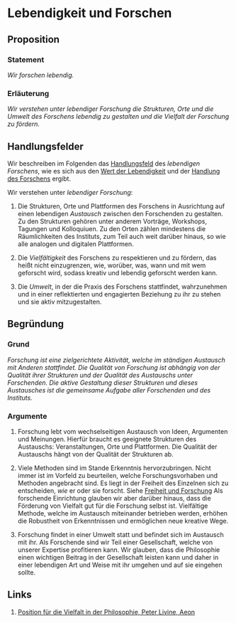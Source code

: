 <!---
   NAME - The NAME of this project is:
ethos

  FILE - The FILENAME of the current file is:
/v3a1.md

  CREATION - This project was CREATED on:
2017-01-28-16:15:00 UTC

  MODIFICATION - This project was last MODIFIED on:
2017-01-28-16:15:00 UTC

  VERSION - The current VERSION of this project is:
<git-commit-hash>-2017-01-28-16:15:00 UTC

  CREATOR(S) - This project was CREATED by:
Michael Czechowski, Martin Maga

  CONTACT - You can CONTACT the creator(s) or developer(s) of this project at:
E-Mail: mail@martinmaga.de

  COPYRIGHT - The COPYRIGHT holder of this project is:
COPYRIGHT (c) 2016 Martin Maga

  LICENSE - This project is LICENSED under the following license:
Martin Maga 2016 CC BY-SA 4.0 https://creativecommons.org

  SUBFILE – This is a SUBFILE! For more INFORMATION on this project go to:
/README.md+
--->

# Lebendigkeit und Forschen
## Proposition
### Statement
*Wir forschen lebendig.*

### Erläuterung
*Wir verstehen unter lebendiger Forschung die Strukturen, Orte und die Umwelt des Forschens lebendig zu gestalten und die Vielfalt der Forschung zu fördern.*

## Handlungsfelder
Wir beschreiben im Folgenden das [Handlungsfeld](../synopsis/overview.md) des *lebendigen Forschens*, wie es sich aus den [Wert der Lebendigkeit](../values/v3_liveliness.md) und der [Handlung des Forschens](../actions/a1_research.md) ergibt.

Wir verstehen unter *lebendiger Forschung*:

1. Die Strukturen, Orte und Plattformen des Forschens in Ausrichtung auf einen lebendigen *Austausch* zwischen den Forschenden zu gestalten. Zu den Strukturen gehören unter anderem Vorträge, Workshops, Tagungen und Kolloquiuen. Zu den Orten zählen mindestens die Räumlichkeiten des Instituts, zum Teil auch weit darüber hinaus, so wie alle analogen und digitalen Plattformen.

2. Die *Vielfältigkeit* des Forschens zu respektieren und zu fördern, das heißt nicht einzugrenzen, wie, worüber, was, wann und mit wem geforscht wird, sodass kreativ und lebendig geforscht werden kann.

3. Die *Umwelt*, in der die Praxis des Forschens stattfindet, wahrzunehmen und in einer reflektierten und engagierten Beziehung zu ihr zu stehen und sie aktiv mitzugestalten.

## Begründung
### Grund
*Forschung ist eine zielgerichtete Aktivität, welche im ständigen Austausch mit Anderen stattfindet. Die Qualität von Forschung ist abhängig von der Qualität ihrer Strukturen und der Qualität des Austauschs unter Forschenden. Die aktive Gestaltung dieser Strukturen und dieses Austausches ist die gemeinsame Aufgabe aller Forschenden und des Instituts.*

### Argumente
1. Forschung lebt vom wechselseitigen Austausch von Ideen, Argumenten und Meinungen.
Hierfür braucht es geeignete Strukturen des Austauschs: Veranstaltungen, Orte und Plattformen.
Die Qualität der Austauschs hängt von der Qualität der Strukturen ab.

2. Viele Methoden sind im Stande Erkenntnis hervorzubringen.
Nicht immer ist im Vorfeld zu beurteilen, welche Forschungsvorhaben und Methoden angebracht sind.
Es liegt in der Freiheit des Einzelnen sich zu entscheiden, *wie* er oder sie forscht. Siehe [Freiheit und Forschung](../contents/fields/v2a1.md)
Als forschende Einrichtung glauben wir aber darüber hinaus, dass die Förderung von Vielfalt gut für die Forschung selbst ist.
Vielfältige Methode, welche im Austausch miteinander betrieben werden, erhöhen die Robustheit von Erkenntnissen und ermöglichen neue kreative Wege.

3. Forschung findet in einer Umwelt statt und befindet sich im Austausch mit ihr.
Als Forschende sind wir Teil einer Gesellschaft, welche von unserer Expertise profitieren kann.
Wir glauben, dass die Philosophie einen wichtigen Beitrag in der Gesellschaft leisten kann und daher in einer lebendigen Art und Weise mit ihr umgehen und auf sie eingehen sollte.


## Links
  1. [Position für die Vielfalt in der Philosophie, Peter Livine, Aeon](https://aeon.co/ideas/the-lack-of-diversity-in-philosophy-is-blocking-its-progress)

